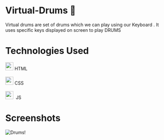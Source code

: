 # Virtual-Drums 🥁

Virtual drums are set of drums which we can play using our Keyboard . It uses specific keys displayed on screen to play DRUMS

# Technologies Used
<img src="https://user-images.githubusercontent.com/87407097/155483794-3bea8139-0488-447c-a91b-7124509f99a8.svg" style="width: 25px" /> HTML<br><br> 
<img src="https://user-images.githubusercontent.com/87407097/155484080-186a23bc-39cb-4f39-b6f9-e154fc645209.svg" style="width: 25px" /> CSS<br><br>
<img src="https://user-images.githubusercontent.com/87407097/155484554-37189555-7b1a-4dda-a875-679ed91fd0fc.svg" style="width: 25px"/>&nbsp; JS

# Screenshots

![Drums!](https://user-images.githubusercontent.com/87407097/155487355-b0c34d53-28e1-45b7-ac8a-7f3d0fd9878f.jpeg)

